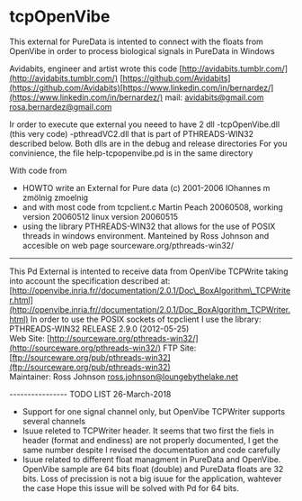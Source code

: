 # tcpOpenVibe

This external for PureData is intented to connect with the floats from OpenVibe in order to process biological signals in PureData in Windows

Avidabits, engineer and artist wrote this code  [http://avidabits.tumblr.com/](http://avidabits.tumblr.com/)  [https://github.com/Avidabits](https://github.com/Avidabits)[https://www.linkedin.com/in/bernardez/](https://www.linkedin.com/in/bernardez/)  mail:  [avidabits@gmail.com](mailto:avidabits@gmail.com)  [rosa.bernardez@gmail.com](mailto:rosa.bernardez@gmail.com)

Ir order to execute que external you neeed to have 2 dll 
-tcpOpenVibe.dll (this very code) 
-pthreadVC2.dll that is part of PTHREADS-WIN32 described below.
Both dlls are in the debug and release directories For you convinience, the file help-tcpopenvibe.pd is in the same directory

With code from

 - HOWTO write an External for Pure data (c) 2001-2006 IOhannes m zmölnig zmoelnig 
 - and with most code from   tcpclient.c Martin Peach 20060508, working version 20060512  linux version 20060515
 - using the library PTHREADS-WIN32 that allows for the use of POSIX threads in windows environment. Manteined by Ross Johnson and accesible on web page sourceware.org/pthreads-win32/

----------

This Pd External is intented to receive data from OpenVibe TCPWrite taking into account the specification described at: [http://openvibe.inria.fr//documentation/2.0.1/Doc\_BoxAlgorithm\_TCPWriter.html](http://openvibe.inria.fr//documentation/2.0.1/Doc_BoxAlgorithm_TCPWriter.html)
In order to use the POSIX sockets of tcpclient I use the library: PTHREADS-WIN32 RELEASE 2.9.0 (2012-05-25)  
Web Site:  [http://sourceware.org/pthreads-win32/](http://sourceware.org/pthreads-win32/) 
FTP Site:  [ftp://sourceware.org/pub/pthreads-win32](ftp://sourceware.org/pub/pthreads-win32)  
Maintainer: Ross Johnson  [ross.johnson@loungebythelake.net](mailto:ross.johnson@loungebythelake.net)

\-\-\-\-\-\-\-\-\-\-\-\-\-\-\-\- TODO LIST 26-March-2018
-   Support for one signal channel only, but OpenVibe TCPWriter supports several channels
-   Isuue releted to TCPWriter header. It seems that two first the fiels in header (format and endiness) are not properly documented, I get the same number despite I revised the documentation and code carefully
-   Isuue related to different float managment in PureData and OpenVibe. OpenVibe sample are 64 bits float (double) and PureData floats are 32 bits. Loss of precission is not a big isuue for the application, wahtever the case Hope this issue will be solved with Pd for 64 bits.